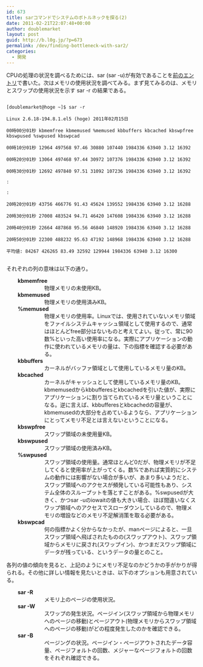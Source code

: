 ```yaml
---
id: 673
title: sarコマンドでシステムのボトルネックを探る(2)
date: 2011-02-21T22:07:48+00:00
author: doublemarket
layout: post
guid: http://b.l0g.jp/?p=673
permalink: /dev/finding-bottleneck-with-sar2/
categories:
  - 開発
---
```


CPUの処理の状況を調べるためには、sar (sar -u)が有効であることを<a href="http://b.l0g.jp/dev/finding-bottleneck-with-sar1/" target="_blank">前のエントリ</a>で書いた。次はメモリの使用状況を調べてみる。まず見てみるのは、メモリとスワップの使用状況を示す sar -r の結果である。

```
  
[doublemarket@hoge ~]$ sar -r
  
Linux 2.6.18-194.8.1.el5 (hoge) 2011年02月15日

00時00分01秒 kbmemfree kbmemused %memused kbbuffers kbcached kbswpfree kbswpused %swpused kbswpcad
  
00時10分01秒 12964 497568 97.46 30880 107440 1984336 63940 3.12 16392
  
00時20分01秒 13064 497468 97.44 30972 107376 1984336 63940 3.12 16392
  
00時30分01秒 12692 497840 97.51 31092 107236 1984336 63940 3.12 16392
  
:
  
:
  
20時20分01秒 43756 466776 91.43 45624 139552 1984336 63940 3.12 16288
  
20時30分01秒 27008 483524 94.71 46420 147608 1984336 63940 3.12 16288
  
20時40分01秒 22664 487868 95.56 46840 148920 1984336 63940 3.12 16288
  
20時50分01秒 22300 488232 95.63 47192 148968 1984336 63940 3.12 16288
  
平均値: 84267 426265 83.49 32592 129944 1984336 63940 3.12 16300
  
```

それぞれの列の意味は以下の通り。

<dt style="padding-left: 30px;">
  <strong>kbmemfree</strong>
</dt>

<dd style="padding-left: 60px;">
  物理メモリの未使用KB。
</dd>

<dt style="padding-left: 30px;">
  <strong>kbmemused</strong>
</dt>

<dd style="padding-left: 60px;">
  物理メモリの使用済みKB。
</dd>

<dt style="padding-left: 30px;">
  <strong>%memused</strong>
</dt>

<dd style="padding-left: 60px;">
  物理メモリの使用率。Linuxでは、使用されていないメモリ領域をファイルシステムキャッシュ領域として使用するので、通常はほとんどfree部分はないものと考えてよい。従って、常に90数%といった高い使用率になる。実際にアプリケーションの動作に使われているメモリの量は、下の指標を確認する必要がある。
</dd>

<dt style="padding-left: 30px;">
  <strong>kbbuffers</strong>
</dt>

<dd style="padding-left: 60px;">
  カーネルがバッファ領域として使用しているメモリ量のKB。
</dd>

<dt style="padding-left: 30px;">
  <strong>kbcached</strong>
</dt>

<dd style="padding-left: 60px;">
  カーネルがキャッシュとして使用しているメモリ量のKB。kbmemusedからkbbufferesとkbcachedを引いた値が、実際にアプリケーションに割り当てられているメモリ量ということになる。逆に言えば、kbbufferesとkbcachedの容量が、kbmemusedの大部分を占めているようなら、アプリケーションにとってメモリ不足とは言えないということになる。
</dd>

<dt style="padding-left: 30px;">
  <strong>kbswpfree</strong>
</dt>

<dd style="padding-left: 60px;">
  スワップ領域の未使用量KB。
</dd>

<dt style="padding-left: 30px;">
  <strong>kbswpused</strong>
</dt>

<dd style="padding-left: 60px;">
  スワップ領域の使用済みKB。
</dd>

<dt style="padding-left: 30px;">
  <strong>%swpused</strong>
</dt>

<dd style="padding-left: 60px;">
  スワップ領域の使用量。通常ほとんど0だが、物理メモリが不足してくると使用率が上がってくる。数%であれば実質的にシステムの動作には影響がない場合が多いが、あまり多いようだと、スワップ領域へのアクセスが頻発している可能性もあり、システム全体のスループットを落とすことがある。%swpusedが大きく、かつsar -uのiowaitの値も大きい場合、ほぼ間違いなくスワップ領域へのアクセスでスローダウンしているので、物理メモリの増設などのメモリ不足解消策を取る必要がある。
</dd>

<dt style="padding-left: 30px;">
  <strong>kbswpcad</strong>
</dt>

<dd style="padding-left: 60px;">
  何の指標かよく分からなかったが、manページによると、一旦スワップ領域へ飛ばされたものの(スワップアウト)、スワップ領域からメモリに戻され(スワップイン)、かつまだスワップ領域にデータが残っている、というデータの量とのこと。
</dd>

各列の値の傾向を見ると、上記のようにメモリ不足なのかどうかの手がかりが得られる。その他に詳しい情報を見たいときは、以下のオプションも用意されている。

<dt style="padding-left: 30px;">
  <strong>sar -R</strong>
</dt>

<dd style="padding-left: 60px;">
  メモリ上のページの使用状況。
</dd>

<dt style="padding-left: 30px;">
  <strong>sar -W</strong>
</dt>

<dd style="padding-left: 60px;">
  スワップの発生状況。ページイン(スワップ領域から物理メモリへのページの移動)とページアウト(物理メモリからスワップ領域へのページの移動)がどの程度発生したのかを確認できる。
</dd>

<dt style="padding-left: 30px;">
  <strong>sar -B</strong>
</dt>

<dd style="padding-left: 60px;">
  ページングの状況。ページイン・ページアウトされたデータ容量、ページフォルトの回数、メジャーなページフォルトの回数をそれぞれ確認できる。
</dd>

